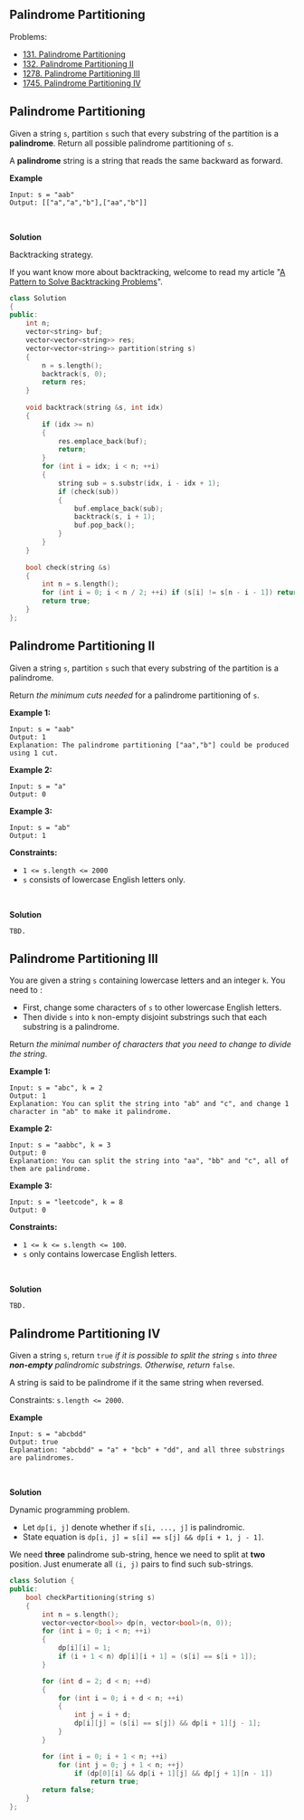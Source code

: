 ## Palindrome Partitioning

Problems:

- [131. Palindrome Partitioning](https://leetcode.com/problems/palindrome-partitioning)
- [132. Palindrome Partitioning II](https://leetcode.com/problems/palindrome-partitioning-ii)
- [1278. Palindrome Partitioning III](https://leetcode.com/problems/palindrome-partitioning-iii)
- [1745. Palindrome Partitioning IV](https://leetcode.com/problems/palindrome-partitioning-iv)



## Palindrome Partitioning

Given a string `s`, partition `s` such that every substring of the partition is a **palindrome**. Return all possible palindrome partitioning of `s`.

A **palindrome** string is a string that reads the same backward as forward.

**Example**

```
Input: s = "aab"
Output: [["a","a","b"],["aa","b"]]
```

<br/>

**Solution**

Backtracking strategy.

If you want know more about backtracking, welcome to read my article "[A Pattern to Solve Backtracking Problems](https://github.com/sinkinben/leetcode/blob/master/solution-note/leetcode/leetcode-backtrack.md)".

```cpp
class Solution 
{
public:
    int n;
    vector<string> buf;
    vector<vector<string>> res;
    vector<vector<string>> partition(string s) 
    {
        n = s.length();
        backtrack(s, 0);
        return res;
    }
    
    void backtrack(string &s, int idx)
    {
        if (idx >= n)
        {
            res.emplace_back(buf);
            return;
        }
        for (int i = idx; i < n; ++i)
        {
            string sub = s.substr(idx, i - idx + 1);
            if (check(sub))
            {
                buf.emplace_back(sub);
                backtrack(s, i + 1);
                buf.pop_back();
            }
        }
    }
    
    bool check(string &s)
    {
        int n = s.length();
        for (int i = 0; i < n / 2; ++i) if (s[i] != s[n - i - 1]) return false;
        return true;
    }
};
```



## Palindrome Partitioning II

Given a string `s`, partition `s` such that every substring of the partition is a palindrome.

Return *the minimum cuts needed* for a palindrome partitioning of `s`.

**Example 1:**

```
Input: s = "aab"
Output: 1
Explanation: The palindrome partitioning ["aa","b"] could be produced using 1 cut.
```

**Example 2:**

```
Input: s = "a"
Output: 0
```

**Example 3:**

```
Input: s = "ab"
Output: 1
```

**Constraints:**

- `1 <= s.length <= 2000`
- `s` consists of lowercase English letters only.

<br/>

**Solution**

```
TBD.
```



## Palindrome Partitioning III

You are given a string `s` containing lowercase letters and an integer `k`. You need to :

- First, change some characters of `s` to other lowercase English letters.
- Then divide `s` into `k` non-empty disjoint substrings such that each substring is a palindrome.

Return *the minimal number of characters that you need to change to divide the string*.

**Example 1:**

```
Input: s = "abc", k = 2
Output: 1
Explanation: You can split the string into "ab" and "c", and change 1 character in "ab" to make it palindrome.
```

**Example 2:**

```
Input: s = "aabbc", k = 3
Output: 0
Explanation: You can split the string into "aa", "bb" and "c", all of them are palindrome.
```

**Example 3:**

```
Input: s = "leetcode", k = 8
Output: 0
```

**Constraints:**

- `1 <= k <= s.length <= 100`.
- `s` only contains lowercase English letters.

<br/>

**Solution**

```
TBD.
```



## Palindrome Partitioning IV

Given a string `s`, return `true` *if it is possible to split the string* `s` *into three **non-empty** palindromic substrings. Otherwise, return* `false`.

A string is said to be palindrome if it the same string when reversed.

Constraints: `s.length <= 2000`.

**Example**

```
Input: s = "abcbdd"
Output: true
Explanation: "abcbdd" = "a" + "bcb" + "dd", and all three substrings are palindromes.
```

<br/>

**Solution**

Dynamic programming problem.

- Let `dp[i, j]` denote whether if `s[i, ..., j]` is palindromic.
- State equation is `dp[i, j] = s[i] == s[j] && dp[i + 1, j - 1]`.

We need **three** palindrome sub-string, hence we need to split at **two** position. Just enumerate all `(i, j)` pairs to find such sub-strings.

```cpp
class Solution {
public:
    bool checkPartitioning(string s)
    {
        int n = s.length();
        vector<vector<bool>> dp(n, vector<bool>(n, 0));
        for (int i = 0; i < n; ++i)
        {
            dp[i][i] = 1;
            if (i + 1 < n) dp[i][i + 1] = (s[i] == s[i + 1]);
        }

        for (int d = 2; d < n; ++d)
        {
            for (int i = 0; i + d < n; ++i)
            {
                int j = i + d;
                dp[i][j] = (s[i] == s[j]) && dp[i + 1][j - 1];
            }
        }

        for (int i = 0; i + 1 < n; ++i)
            for (int j = 0; j + 1 < n; ++j)
                if (dp[0][i] && dp[i + 1][j] && dp[j + 1][n - 1])
                    return true;
        return false;
    }
};
```

